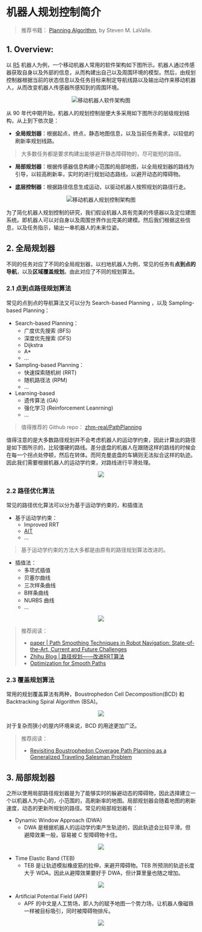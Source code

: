 # 机器人规划控制简介

> 推荐书籍： [Planning Algorithm](http://lavalle.pl/planning/book.html), by Steven M. LaValle.

## 1. Overview:

以 [R5](https://core.ac.uk/download/pdf/161917897.pdf) 机器人为例，一个移动机器人常用的软件架构如下图所示。机器人通过传感器获取自身以及外部的信息，从而构建出自己以及周围环境的模型。然后，由规划控制器根据当前的状态信息以及任务目标来制定导航线路以及输出动作来移动机器人，从而改变机器人传感器所感知到的周围环境。

<center>

![移动机器人软件架构图](pics/Robot_Architecture.png)

</center>

从 90 年代中期开始，机器人的规划控制层便大多采用如下图所示的层级规划结构，从上到下依次是：

- **全局规划器**：根据起点，终点，静态地图信息，以及当前任务需求，以较低的刷新率规划线路。

> 大多数任务都是要求构建出能够避开静态障碍物的，尽可能短的路径。  

- **局部规划器**：根据传感器信息构建小范围的局部地图，以全局规划器的路线为引导，以较高刷新率，实时的进行规划动态路线，以避开动态的障碍物。

- **底层控制器**：根据路径信息生成运动，以驱动机器人按照规划的路径行走。

<center>

![移动机器人规划控制架构图](pics/Planning_Architecture.png)

</center>

为了简化机器人规划控制的研究，我们假设机器人具有完美的传感器以及定位建图系统。即机器人可以对自身以及周围世界作出完美的建模。然后我们根据这些信息，以及任务指示，输出一串机器人的未来位姿。

## 2. 全局规划器

不同的任务对应了不同的全局规划器，以扫地机器人为例，常见的任务有**点到点的导航**，以及**区域覆盖规划**。由此对应了不同的规划算法。

### 2.1 点到点路径规划算法

常见的点到点的导航算法又可以分为 Search-based Planning ，以及 Sampling-based Planning：
- Search-based Planning：
  - 广度优先搜索 (BFS)
  - 深度优先搜索 (DFS)
  - Dijkstra
  - A*
  - ...
- Sampling-based Planning：
  - 快速探索随机树 (RRT)
  - 随机路径法 (RPM)
  - ...
- Learning-based
  - 遗传算法 (GA)
  - 强化学习 (Reinforcement Leanrning)
  - ...

> 值得推荐的 Github repo：  [zhm-real/PathPlanning](https://github.com/zhm-real/PathPlanning)

值得注意的是大多数路径规划并不会考虑机器人的运动学约束，因此计算出的路径是如下图所示的，比较僵硬的路线。差分底盘的机器人在跟随这样的路线的时候会在每一个拐点处停顿，然后在转体。而阿克曼底盘的车辆则无法拟合这样的轨迹。因此我们需要根据机器人的运动学约束，对路线进行平滑处理。

<center>

![](pics/RRT.png)

</center>

### 2.2 路径优化算法

常见的路径优化算法可以分为基于运动学约束的，和插值法

- 基于运动学约束：
  - Improved RRT
  - [AIT](https://arxiv.org/abs/2002.06599)
  - ...

> 基于运动学约束的方法大多都是由原有的路径规划算法改进的。

- 插值法：
  - 多项式插值
  - 贝塞尔曲线
  - 三次样条曲线
  - B样条曲线
  - NURBS 曲线
  - ...

<center>

![](pics/smooth_rrt.png)

</center>

> 推荐阅读：
> - [paper | Path Smoothing Techniques in Robot Navigation: State-of-the-Art, Current and Future Challenges](https://pdfs.semanticscholar.org/f92b/4c8a1db9e94c444a5cadce9e891846215990.pdf)
> - [Zhihu Blog | 路径规划——改进RRT算法](https://zhuanlan.zhihu.com/p/51087819)
> - [Optimization for Smooth Paths](http://www.gameaipro.com/GameAIPro3/GameAIPro3_Chapter20_Optimization_for_Smooth_Paths.pdf)

### 2.3 覆盖规划算法

常用的规划覆盖算法有两种，Boustrophedon Cell Decomposition(BCD) 和 Backtracking Spiral Algorithm (BSA)。

<center>

![](./pics/Coverage.png)

</center>

对于复杂而狭小的屋内环境来说，BCD 的用途更加广泛。

> 推荐阅读：
> - [Revisiting Boustrophedon Coverage Path Planning as a Generalized Traveling Salesman Problem](https://arxiv.org/pdf/1907.09224.pdf)

## 3. 局部规划器

之所以使用局部路径规划器是为了能够实时的躲避动态的障碍物，因此选择建立一个以机器人为中心的，小范围的，高刷新率的地图。局部规划器会随着地图的刷新速度，动态的更新所规划的路径。常见的局部规划器有：

- Dynamic Window Approach (DWA)
  - DWA 是根据机器人的运动学约束产生轨迹的，因此轨迹会比较平滑。但避障效果一般，容易被 C 型障碍物卡住。

<center>

![](pics/DWA.jpg)

</center>

- Time Elastic Band (TEB)
  - TEB 是让轨迹模拟橡皮筋的拉伸，来避开障碍物。TEB 所预测的轨迹长度大于 WDA，因此从避障效果要好于 DWA，但计算里量也随之增加。

<center>

![](pics/TEB.png)

</center>

- Artificial Potential Field (APF)
  - APF 的中文是人工势场，即人为的赋予地图一个势力场，让机器人像磁铁一样被目标吸引，同时被障碍物排斥。

<center>

![](pics/APF.gif)

</center>
